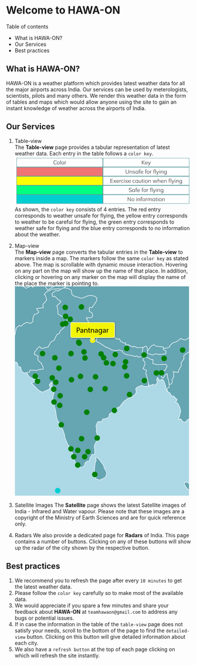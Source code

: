 # Welcome to HAWA-ON    

Table of contents    
- What is HAWA-ON?
- Our Services
- Best practices

## What is HAWA-ON?
HAWA-ON is a weather platform which provides latest weather data for all the major airports across India. Our services can be used by meterologists, scientists, pilots and many others. We render this weather data in the form of tables and maps which would allow anyone using the site to gain an instant knowledge of weather across the airports of India.    

## Our Services
1. Table-view    
The **Table-view** page provides a tabular representation of latest weather data. Each entry in the table follows a `color key`.
![Color-key](./color-key.png)
As shown, the `color key` consists of 4 entries. The red entry corresponds to weather unsafe for flying, the yellow entry corresponds to weather to be careful for flying, the green entry corresponds to weather safe for flying and the blue entry corresponds to no information about the weather.  

2. Map-view    
The **Map-view** page converts the tabular entries in the **Table-view** to markers inside a map. The markers follow the same `color key` as stated above. The map is scrollable with dynamic mouse interaction. Hovering on any part on the map will show up the name of that place. In addition, clicking or hovering on any marker on the map will display the name of the place the marker is pointing to.
![Sample-map](sample-map.png)

3. Satellite Images
The **Satellite** page shows the latest Satellite images of India - Infrared and Water vapour. Please note that these images are a copyright of the Ministry of Earth Sciences and are for quick reference only.

4. Radars
We also provide a dedicated page for **Radars** of India. This page contains a number of buttons. Clicking on any of these buttons will show up the radar of the city shown by the respective button.

## Best practices    
1. We recommend you to refresh the page after every `10 minutes` to get the latest weather data.
2. Please follow the `color key` carefully so to make most of the available data.
3. We would appreciate if you spare a few minutes and share your feedback about **HAWA-ON** at `teamhawaon@gmail.com` to address any bugs or potential issues.
4. If in case the information in the table of the `table-view` page does not satisfy your needs, scroll to the bottom of the page to find the `detailed-view` button. Clicking on this button will give detailed information about each city.
5. We also have a `refresh button` at the top of each page clicking on which will refresh the site instantly.
